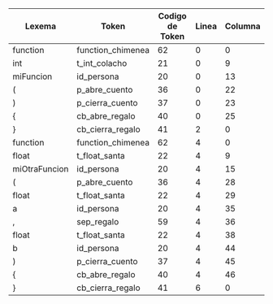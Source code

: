 | Lexema        | Token             | Codigo de Token | Linea | Columna |
| ------------- | ----------------- | --------------- | ----- | ------- |
| function      | function_chimenea | 62              | 0     | 0       |
| int           | t_int_colacho     | 21              | 0     | 9       |
| miFuncion     | id_persona        | 20              | 0     | 13      |
| (             | p_abre_cuento     | 36              | 0     | 22      |
| )             | p_cierra_cuento   | 37              | 0     | 23      |
| {             | cb_abre_regalo    | 40              | 0     | 25      |
| }             | cb_cierra_regalo  | 41              | 2     | 0       |
| function      | function_chimenea | 62              | 4     | 0       |
| float         | t_float_santa     | 22              | 4     | 9       |
| miOtraFuncion | id_persona        | 20              | 4     | 15      |
| (             | p_abre_cuento     | 36              | 4     | 28      |
| float         | t_float_santa     | 22              | 4     | 29      |
| a             | id_persona        | 20              | 4     | 35      |
| ,             | sep_regalo        | 59              | 4     | 36      |
| float         | t_float_santa     | 22              | 4     | 38      |
| b             | id_persona        | 20              | 4     | 44      |
| )             | p_cierra_cuento   | 37              | 4     | 45      |
| {             | cb_abre_regalo    | 40              | 4     | 46      |
| }             | cb_cierra_regalo  | 41              | 6     | 0       |
